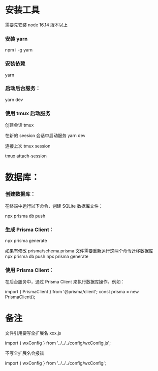 # 安装工具

需要先安装 node 16.14 版本以上

### 安装 yarn

npm i -g yarn

### 安装依赖

yarn

### 启动后台服务：

yarn dev

### 使用 tmux 启动服务

创建会话
tmux

在新的 seesion 会话中启动服务
yarn dev

连接上次 tmux session

tmux attach-session

# 数据库：

### 创建数据库：

在终端中运行以下命令，创建 SQLite 数据库文件：

npx prisma db push

### 生成 Prisma Client：

npx prisma generate

如果有修改 prisma/schema.prisma 文件需要重新运行这两个命令迁移数据库
npx prisma db push
npx prisma generate

### 使用 Prisma Client：

在后台服务中，通过 Prisma Client 来执行数据库操作。例如：

import { PrismaClient } from '@prisma/client';
const prisma = new PrismaClient();

# 备注

文件引用要写全扩展名 xxx.js

import { wxConfig } from '../../../config/wxConfig.js';

不写全扩展名会报错

import { wxConfig } from '../../../config/wxConfig';
